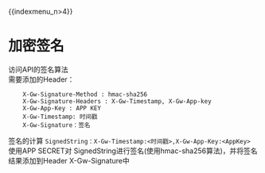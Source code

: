 {{indexmenu_n>4}}

# 加密签名
访问API的签名算法  
需要添加的Header：  
```  
    X-Gw-Signature-Method : hmac-sha256  
    X-Gw-Signature-Headers : X-Gw-Timestamp, X-Gw-App-key
    X-Gw-App-Key : APP KEY
    X-Gw-Timestamp: 时间戳
    X-Gw-Signature：签名
```

签名的计算 
`SignedString：X-Gw-Timestamp:<时间戳>,X-Gw-App-Key:<AppKey>`  
使用APP SECRET对 SignedString进行签名(使用hmac-sha256算法)，并将签名结果添加到Header X-Gw-Signature中

